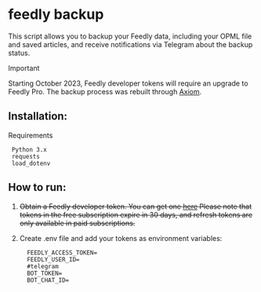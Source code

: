# feedly backup
This script allows you to backup your Feedly data, including your OPML file and saved articles, and receive notifications via Telegram about the backup status.
> [!IMPORTANT]
> Starting October 2023, Feedly developer tokens will require an upgrade to Feedly Pro. The backup process was rebuilt through [Axiom](https://axiom.ai/).

## Installation:

 Requirements

     Python 3.x
     requests
     load_dotenv


## How to run:

1. ~~Obtain a Feedly developer token. You can get one [here](https://feedly.com/v3/auth/dev) Please note that tokens in the free subscription expire in 30 days, and refresh tokens are only available in paid subscriptions.~~

2. Create .env file and add your tokens as environment variables:
   ```
     FEEDLY_ACCESS_TOKEN=
     FEEDLY_USER_ID=
     #telegram
     BOT_TOKEN=
     BOT_CHAT_ID=
   ```
